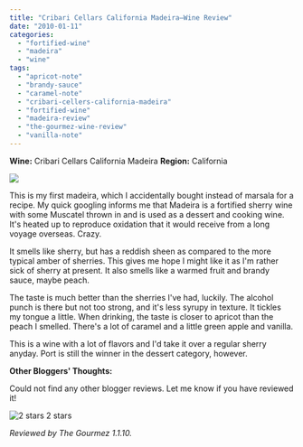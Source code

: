 ```yaml
---
title: "Cribari Cellars California Madeira—Wine Review"
date: "2010-01-11"
categories:
  - "fortified-wine"
  - "madeira"
  - "wine"
tags:
  - "apricot-note"
  - "brandy-sauce"
  - "caramel-note"
  - "cribari-cellers-california-madeira"
  - "fortified-wine"
  - "madeira-review"
  - "the-gourmez-wine-review"
  - "vanilla-note"
---
```


**Wine:** Cribari Cellars California Madeira **Region:** California

![](http://www.rebeccagomezfarrell.com/gourmez/photos/cribarimadeira.JPG)

This is my first madeira, which I accidentally bought instead of marsala for a recipe. My quick googling informs me that Madeira is a fortified sherry wine with some Muscatel thrown in and is used as a dessert and cooking wine. It's heated up to reproduce oxidation that it would receive from a long voyage overseas. Crazy.

It smells like sherry, but has a reddish sheen as compared to the more typical amber of sherries. This gives me hope I might like it as I'm rather sick of sherry at present. It also smells like a warmed fruit and brandy sauce, maybe peach.

The taste is much better than the sherries I've had, luckily. The alcohol punch is there but not too strong, and it's less syrupy in texture. It tickles my tongue a little. When drinking, the taste is closer to apricot than the peach I smelled. There's a lot of caramel and a little green apple and vanilla.

This is a wine with a lot of flavors and I'd take it over a regular sherry anyday. Port is still the winner in the dessert category, however.

**Other Bloggers' Thoughts:**

Could not find any other blogger reviews. Let me know if you have reviewed it!




<div class="caption">

![2 stars](http://s3.amazonaws.com/thegourmez-wpmedia/2009/02/rating_chicken11.gif "rating_chicken11") 2 stars</div>


_Reviewed by The Gourmez 1.1.10._
